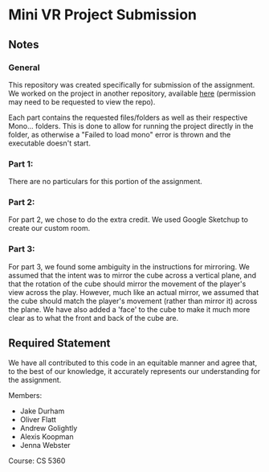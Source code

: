 # Mini VR Project Submission
## Notes
### General
This repository was created specifically for submission of the assignment. We worked on the project in another repository, available [here](https://github.com/u0398022/CS5963_Assignment1_1/) (permission may need to be requested to view the repo). 

Each part contains the requested files/folders as well as their respective Mono... folders. This is done to allow for running the project directly in the folder, as otherwise a "Failed to load mono" error is thrown and the executable doesn't start. 

### Part 1:
There are no particulars for this portion of the assignment. 
### Part 2:
For part 2, we chose to do the extra credit. We used Google Sketchup to create our custom room.
### Part 3: 
For part 3, we found some ambiguity in the instructions for mirroring. We assumed that the intent was to mirror the cube across a vertical plane, and that the rotation of the cube should mirror the movement of the player's view across the play. However, much like an actual mirror, we assumed that the cube should match the player's movement (rather than mirror it) across the plane. We have also added a 'face' to the cube to make it much more clear as to what the front and back of the cube are. 
## Required Statement
We have all contributed to this code in an equitable manner and agree that, to the best of our knowledge, it accurately represents our understanding for the assignment.

Members:
- Jake Durham
- Oliver Flatt
- Andrew Golightly
- Alexis Koopman
- Jenna Webster

Course: CS 5360
